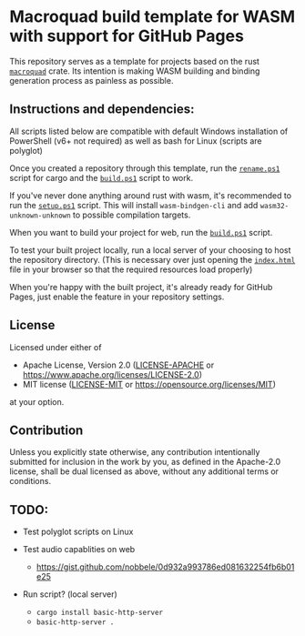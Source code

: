 # Macroquad build template for WASM with support for GitHub Pages

This repository serves as a template for projects based on the rust [`macroquad`](https://github.com/not-fl3/macroquad) crate.
Its intention is making WASM building and binding generation process as painless as possible.

## Instructions and dependencies:

All scripts listed below are compatible with default Windows installation of PowerShell (v6+ not required) as well as bash for Linux (scripts are polyglot)

Once you created a repository through this template, run the [`rename.ps1`](rename.ps1) script for cargo and the [`build.ps1`](build.ps1) script to work.

If you've never done anything around rust with wasm, it's recommended to run the [`setup.ps1`](setup.ps1) script.
This will install `wasm-bindgen-cli` and add `wasm32-unknown-unknown` to possible compilation targets.

When you want to build your project for web, run the [`build.ps1`](build.ps1) script.

To test your built project locally, run a local server of your choosing to host the repository directory.
(This is necessary over just opening the [`index.html`](index.html) file in your browser so that the required resources load properly)

When you're happy with the built project, it's already ready for GitHub Pages, just enable the feature in your repository settings.

## License

Licensed under either of

- Apache License, Version 2.0
  ([LICENSE-APACHE](LICENSE-APACHE) or https://www.apache.org/licenses/LICENSE-2.0)
- MIT license
  ([LICENSE-MIT](LICENSE-MIT) or https://opensource.org/licenses/MIT)

at your option.

## Contribution

Unless you explicitly state otherwise, any contribution intentionally submitted
for inclusion in the work by you, as defined in the Apache-2.0 license, shall be
dual licensed as above, without any additional terms or conditions.

## TODO:

- Test polyglot scripts on Linux

- Test audio capablities on web
  - https://gist.github.com/nobbele/0d932a993786ed081632254fb6b01e25

- Run script? (local server)
  - `cargo install basic-http-server`
  - `basic-http-server .`
